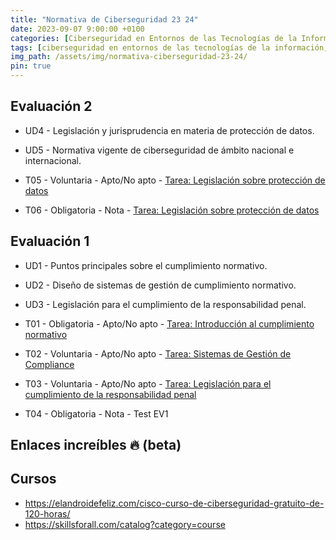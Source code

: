 ```yaml
---
title: "Normativa de Ciberseguridad 23 24"
date: 2023-09-07 9:00:00 +0100
categories: [Ciberseguridad en Entornos de las Tecnologías de la Información, Normativa de Ciberseguridad]
tags: [ciberseguridad en entornos de las tecnologías de la información, normativa de ciberseguridad]
img_path: /assets/img/normativa-ciberseguridad-23-24/
pin: true
---
```


## Evaluación 2

- UD4 - Legislación y jurisprudencia en materia de protección de datos.
- UD5 - Normativa vigente de ciberseguridad de ámbito nacional e internacional.

- T05 - Voluntaria - Apto/No apto - [Tarea: Legislación sobre protección de datos](/posts/tarea-legislacion-proteccion-datos)
- T06 - Obligatoria - Nota - [Tarea: Legislación sobre protección de datos](/posts/tarea-legislacion-proteccion-datos/)

## Evaluación 1

- UD1 - Puntos principales sobre el cumplimiento normativo.
- UD2 - Diseño de sistemas de gestión de cumplimiento normativo.
- UD3 - Legislación para el cumplimiento de la responsabilidad penal.

- T01 - Obligatoria - Apto/No apto - [Tarea: Introducción al cumplimiento normativo](/posts/tarea-introduccion-cumplimiento-normativo)
- T02 - Voluntaria - Apto/No apto - [Tarea: Sistemas de Gestión de Compliance](/posts/tarea-sistemas-gestion-compliance/)
- T03 - Voluntaria - Apto/No apto - [Tarea: Legislación para el cumplimiento de la responsabilidad penal](/posts/tarea-cumplimiento-responsabilidad-penal)
- T04 - Obligatoria - Nota - Test EV1

## Enlaces increíbles 🔥 (beta)

## Cursos

- <https://elandroidefeliz.com/cisco-curso-de-ciberseguridad-gratuito-de-120-horas/>
- <https://skillsforall.com/catalog?category=course>
